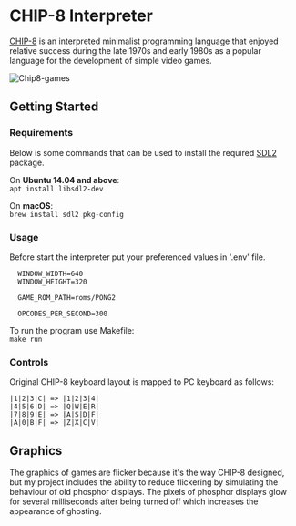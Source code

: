 # CHIP-8 Interpreter
[CHIP-8](https://en.wikipedia.org/wiki/CHIP-8) is an interpreted minimalist programming language that enjoyed relative success during the late 1970s and early 1980s as a popular language for the development of simple video games.

![Chip8-games](https://user-images.githubusercontent.com/49096838/109256823-08185b80-7821-11eb-8ae4-041a472f3090.png)

## Getting Started
### Requirements
Below is some commands that can be used to install the required [SDL2](http://libsdl.org/download-2.0.php) package.

On __Ubuntu 14.04 and above__:\
`apt install libsdl2-dev`

On __macOS__:\
`brew install sdl2 pkg-config`

### Usage
  Before start the interpreter put your preferenced values in '.env' file. 
  ```
    WINDOW_WIDTH=640
    WINDOW_HEIGHT=320

    GAME_ROM_PATH=roms/PONG2

    OPCODES_PER_SECOND=300
  ```
  To run the program use Makefile:\
  `make run`

### Controls
Original CHIP-8 keyboard layout is mapped to PC keyboard as follows:
```
|1|2|3|C| => |1|2|3|4|
|4|5|6|D| => |Q|W|E|R|
|7|8|9|E| => |A|S|D|F|
|A|0|B|F| => |Z|X|C|V|
```
## Graphics
The graphics of games are flicker because it's the way CHIP-8 designed, but my project includes the ability to reduce flickering by simulating the behaviour of old phosphor displays. 
The pixels of phosphor displays glow for several milliseconds after being turned off which increases the appearance of ghosting.
